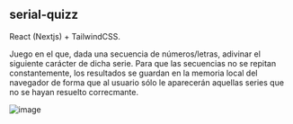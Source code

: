 ## serial-quizz

React (Nextjs) + TailwindCSS.

Juego en el que, dada una secuencia de números/letras, adivinar el siguiente carácter de dicha serie. Para que las secuencias no se repitan constantemente, los resultados se guardan en la memoria local del navegador de forma que al usuario sólo le aparecerán aquellas series que no se hayan resuelto correcmante.

![image](https://github.com/thaberna/serial-quizz/assets/145760610/ed24acc8-b7ea-47ca-8a2f-648519064fa7)

